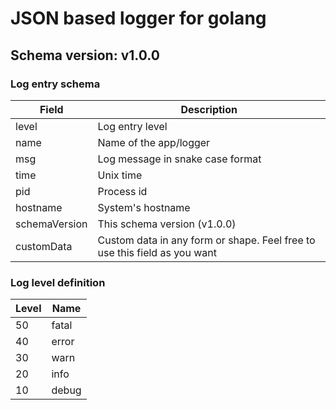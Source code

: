 # JSON based logger for golang

## Schema version: v1.0.0

### Log entry schema

| Field         | Description                      |
|---------------|----------------------------------|
| level         | Log entry level                  |
| name          | Name of the app/logger           |
| msg           | Log message in snake case format |
| time          | Unix time                        |
| pid           | Process id                       |
| hostname      | System's hostname                |
| schemaVersion | This schema version (v1.0.0)     |
| customData    | Custom data in any form or shape. Feel free to use this field as you want |

### Log level definition
| Level | Name  |
|-------|-------|
| 50    | fatal |
| 40    | error |
| 30    | warn  |
| 20    | info  |
| 10    | debug |
